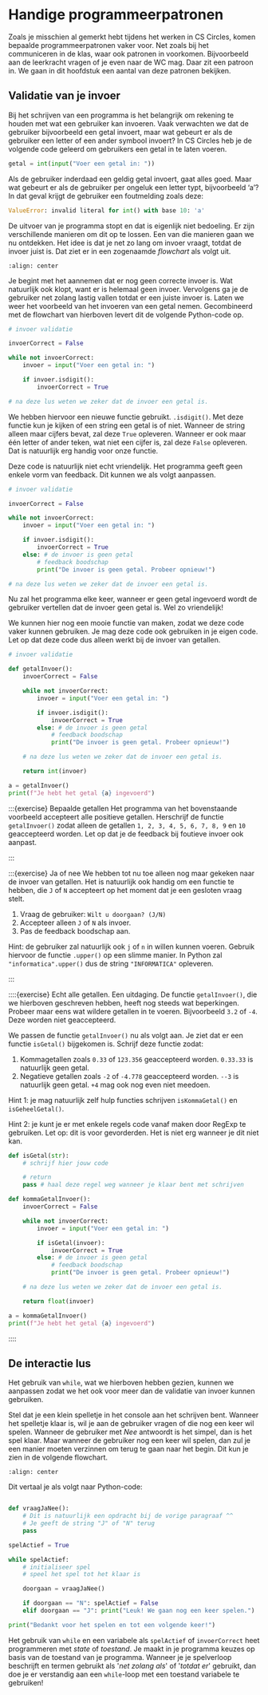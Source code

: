 # Handige programmeerpatronen

Zoals je misschien al gemerkt hebt tijdens het werken in CS Circles, komen bepaalde programmeerpatronen vaker voor. Net zoals bij het communiceren in de klas, waar ook patronen in voorkomen. Bijvoorbeeld aan de leerkracht vragen of je even naar de WC mag. Daar zit een patroon in. We gaan in dit hoofdstuk een aantal van deze patronen bekijken.

## Validatie van je invoer
Bij het schrijven van een programma is het belangrijk om rekening te houden met wat een gebruiker kan invoeren. Vaak verwachten we dat de gebruiker bijvoorbeeld een getal invoert, maar wat gebeurt er als de gebruiker een letter of een ander symbool invoert? In CS Circles heb je de volgende code geleerd om gebruikers een getal in te laten voeren.

```python
getal = int(input("Voer een getal in: "))
```

Als de gebruiker inderdaad een geldig getal invoert, gaat alles goed. Maar wat gebeurt er als de gebruiker per ongeluk een letter typt, bijvoorbeeld ‘a’? In dat geval krijgt de gebruiker een foutmelding zoals deze:

```python
ValueError: invalid literal for int() with base 10: 'a'
```

De uitvoer van je programma stopt en dat is eigenlijk niet bedoeling. Er zijn verschillende manieren om dit op te lossen. Een van die manieren gaan we nu ontdekken. Het idee is dat je net zo lang om invoer vraagt, totdat de invoer juist is. Dat ziet er in een zogenaamde *flowchart* als volgt uit.

```{image} assets/invoer_validatie.png
:align: center
```

Je begint met het aannemen dat er nog geen correcte invoer is. Wat natuurlijk ook klopt, want er is helemaal geen invoer. Vervolgens ga je de gebruiker net zolang lastig vallen totdat er een juiste invoer is. Laten we weer het voorbeeld van het invoeren van een getal nemen. Gecombineerd met de flowchart van hierboven levert dit de volgende Python-code op.

```python
# invoer validatie

invoerCorrect = False

while not invoerCorrect:
    invoer = input("Voer een getal in: ")

    if invoer.isdigit():
        invoerCorrect = True

# na deze lus weten we zeker dat de invoer een getal is.
```

We hebben hiervoor een nieuwe functie gebruikt. `.isdigit()`. Met deze functie kun je kijken of een string een getal is of niet. Wanneer de string alleen maar cijfers bevat, zal deze `True` opleveren. Wanneer er ook maar één letter of ander teken, wat niet een cijfer is, zal deze `False` opleveren. Dat is natuurlijk erg handig voor onze functie.

Deze code is natuurlijk niet echt vriendelijk. Het programma geeft geen enkele vorm van feedback. Dit kunnen we als volgt aanpassen.

```python
# invoer validatie

invoerCorrect = False

while not invoerCorrect:
    invoer = input("Voer een getal in: ")

    if invoer.isdigit():
        invoerCorrect = True
    else: # de invoer is geen getal
        # feedback boodschap
        print("De invoer is geen getal. Probeer opnieuw!")

# na deze lus weten we zeker dat de invoer een getal is.
```

Nu zal het programma elke keer, wanneer er geen getal ingevoerd wordt de gebruiker vertellen dat de invoer geen getal is. Wel zo vriendelijk!

We kunnen hier nog een mooie functie van maken, zodat we deze code vaker kunnen gebruiken. Je mag deze code ook gebruiken in je eigen code. Let op dat deze code dus alleen werkt bij de invoer van getallen.

```python
# invoer validatie

def getalInvoer():
    invoerCorrect = False

    while not invoerCorrect:
        invoer = input("Voer een getal in: ")

        if invoer.isdigit():
            invoerCorrect = True
        else: # de invoer is geen getal
            # feedback boodschap
            print("De invoer is geen getal. Probeer opnieuw!")

    # na deze lus weten we zeker dat de invoer een getal is.

    return int(invoer)

a = getalInvoer()
print(f"Je hebt het getal {a} ingevoerd")
```

:::{exercise} Bepaalde getallen
Het programma van het bovenstaande voorbeeld accepteert alle positieve getallen. Herschrijf de functie `getalInvoer()` zodat alleen de getallen `1, 2, 3, 4, 5, 6, 7, 8, 9` en `10` geaccepteerd worden.
Let op dat je de feedback bij foutieve invoer ook aanpast.

:::

:::{exercise} Ja of nee
We hebben tot nu toe alleen nog maar gekeken naar de invoer van getallen. Het is natuurlijk ook handig om een functie te hebben, die `J` of `N` accepteert op het moment dat je een gesloten vraag stelt.

1. Vraag de gebruiker: `Wilt u doorgaan? (J/N) `
2. Accepteer alleen `J` of `N` als invoer.
3. Pas de feedback boodschap aan.

Hint: de gebruiker zal natuurlijk ook `j` of `n` in willen kunnen voeren. Gebruik hiervoor de functie `.upper()` op een slimme manier. In Python zal `"informatica".upper()` dus de string `"INFORMATICA"` opleveren.

:::

::::{exercise} Echt alle getallen. Een uitdaging.
De functie `getalInvoer()`, die we hierboven geschreven hebben, heeft nog steeds wat beperkingen. Probeer maar eens wat wildere getallen in te voeren. Bijvoorbeeld `3.2` of `-4`. Deze worden niet geaccepteerd.

We passen de functie `getalInvoer()` nu als volgt aan. Je ziet dat er een functie `isGetal()` bijgekomen is. Schrijf deze functie zodat:

1. Kommagetallen zoals `0.33` of `123.356` geaccepteerd worden. `0.33.33` is natuurlijk geen getal.
2. Negatieve getallen zoals `-2` of `-4.778` geaccepteerd worden. `--3` is natuurlijk geen getal. `+4` mag ook nog even niet meedoen.

Hint 1: je mag natuurlijk zelf hulp functies schrijven `isKommaGetal()` en `isGeheelGetal()`.

Hint 2: je kunt je er met enkele regels code vanaf maken door RegExp te gebruiken. Let op: dit is voor gevorderden. Het is niet erg wanneer je dit niet kan.  

```python
def isGetal(str):
    # schrijf hier jouw code

    # return
    pass # haal deze regel weg wanneer je klaar bent met schrijven

def kommaGetalInvoer():
    invoerCorrect = False

    while not invoerCorrect:
        invoer = input("Voer een getal in: ")

        if isGetal(invoer):
            invoerCorrect = True
        else: # de invoer is geen getal
            # feedback boodschap
            print("De invoer is geen getal. Probeer opnieuw!")

    # na deze lus weten we zeker dat de invoer een getal is.

    return float(invoer)

a = kommaGetalInvoer()
print(f"Je hebt het getal {a} ingevoerd")
```

::::

## De interactie lus

Het gebruik van `while`, wat we hierboven hebben gezien, kunnen we aanpassen zodat we het ook voor meer dan de validatie van invoer kunnen gebruiken.

Stel dat je een klein spelletje in het console aan het schrijven bent. Wanneer het spelletje klaar is, wil je aan de gebruiker vragen of die nog een keer wil spelen. Wanneer de gebruiker met *Nee* antwoordt is het simpel, dan is het spel klaar. Maar wanneer de gebruiker nog een keer wil spelen, dan zul je een manier moeten verzinnen om terug te gaan naar het begin. Dit kun je zien in de volgende flowchart.

```{image} assets/Gameloop.png
:align: center
```

Dit vertaal je als volgt naar Python-code:

```python

def vraagJaNee():
    # Dit is natuurlijk een opdracht bij de vorige paragraaf ^^
    # Je geeft de string "J" of "N" terug
    pass

spelActief = True

while spelActief:
    # initialiseer spel
    # speel het spel tot het klaar is

    doorgaan = vraagJaNee()

    if doorgaan == "N": spelActief = False
    elif doorgaan == "J": print("Leuk! We gaan nog een keer spelen.")

print("Bedankt voor het spelen en tot een volgende keer!")

```

Het gebruik van `while` en een variabele als `spelActief` of `invoerCorrect` heet programmeren met *state* of *toestand*. Je maakt in je programma keuzes op basis van de toestand van je programma. Wanneer je je spelverloop beschrijft en termen gebruikt als '*net zolang als*' of '*totdat er*' gebruikt, dan doe je er verstandig aan een `while`-loop met een toestand variabele te gebruiken!